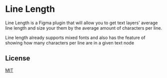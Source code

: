 # Line Length

Line Length  is a Figma plugin that will allow you to get text layers' average line length and size your them by the average amount of characters per line.

Line length already supports mixed fonts and also has the feature of showing how many characters per line are in a given text node


## License
[MIT](https://choosealicense.com/licenses/mit/)
